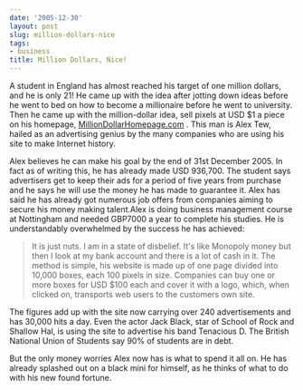 ```yaml
---
date: '2005-12-30'
layout: post
slug: million-dollars-nice
tags:
- business
title: Million Dollars, Nice!
---
```


A student in England has almost reached his target of one million dollars,
and he is only 21! He came up with the idea after jotting down ideas before he
went to bed on how to become a millionaire before he went to university.  Then
he came up with the million-dollar idea, sell pixels at USD $1 a piece  on his
homepage, [MillionDollarHomepage.com][MDH] . This man is Alex Tew, hailed as
an advertising genius by the many companies who are using his site to  make
Internet history.

Alex believes he can make his goal by the end of 31st December 2005.  In fact
as of writing this, he has already made USD 936,700. The student says
advertisers get to keep their ads for a period of five years from  purchase
and he says he will use the money he has made to guarantee it. Alex has said
he has already got numerous job offers from companies aiming to secure his
money making talent.Alex is doing business management course at Nottingham and
needed GBP7000 a year to complete his studies.  He is understandably
overwhelmed by the success he has achieved:

>It is just nuts. I am in a state of disbelief. It's like 
>Monopoly money but then I look at my bank account and there is a lot of 
>cash in it. The method is simple, his website is made up of one page 
>divided into 10,000 boxes, each 100 pixels in size. Companies can buy 
>one or more boxes for USD $100 each and cover it with a logo, which, 
>when clicked on, transports web users to the customers own site. 

The figures add up with the site now carrying over 240 advertisements  and has
30,000 hits a day. Even the actor Jack Black, star of School of  Rock and
Shallow Hal, is using the site to advertise his band Tenacious D. The British
National Union of Students say 90% of students are in debt.

But the only money worries Alex now has is what to spend it all on. He has
already splashed out on a black mini for himself, as he thinks of what to do
with his new found fortune.

[MDH]: http://www.milliondollarhomepage.com